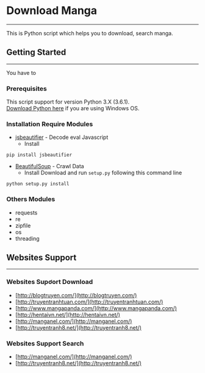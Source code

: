 # Download Manga
---
This is Python script which helps you to download, search manga.
## Getting Started
---
You have to 
### Prerequisites
This script support for version Python 3.X (3.6.1).         
[Download Python here](https://www.python.org/downloads/) if you are using Windows OS.
### Installation Require Modules
* [jsbeautifier](https://github.com/beautify-web/js-beautify) - Decode eval Javascript
  * Install
```
pip install jsbeautifier
```
* [BeautifulSoup](https://www.crummy.com/software/BeautifulSoup/bs4/download/) - Crawl Data
  * Install
Download and run `setup.py` following this command line
```
python setup.py install
```
### Others Modules
* requests
* re
* zipfile
* os
* threading
## Websites Support
---
### Websites Supơort Download
* [http://blogtruyen.com/](http://blogtruyen.com/)
* [http://truyentranhtuan.com/](http://truyentranhtuan.com/)
* [http://www.mangapanda.com/](http://www.mangapanda.com/)
* [http://hentaivn.net/](http://hentaivn.net/)
* [http://manganel.com/](http://manganel.com/)
* [http://truyentranh8.net/](http://truyentranh8.net/)
### Websites Support Search
* [http://manganel.com/](http://manganel.com/)
* [http://truyentranh8.net/](http://truyentranh8.net/)